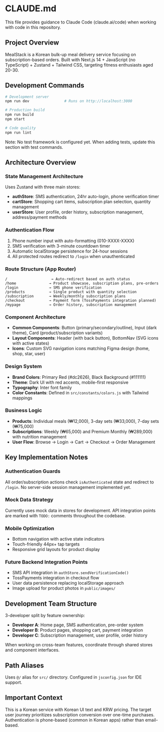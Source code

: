 # CLAUDE.md

This file provides guidance to Claude Code (claude.ai/code) when working with code in this repository.

## Project Overview

MealStack is a Korean bulk-up meal delivery service focusing on subscription-based orders. Built with Next.js 14 + JavaScript (no TypeScript) + Zustand + Tailwind CSS, targeting fitness enthusiasts aged 20-30.

## Development Commands

```bash
# Development server
npm run dev                # Runs on http://localhost:3000

# Production build
npm run build
npm start

# Code quality
npm run lint
```

Note: No test framework is configured yet. When adding tests, update this section with test commands.

## Architecture Overview

### State Management Architecture
Uses Zustand with three main stores:
- **authStore**: SMS authentication, 24hr auto-login, phone verification timer
- **cartStore**: Shopping cart items, subscription plan selection, quantity management
- **userStore**: User profile, order history, subscription management, address/payment methods

### Authentication Flow
1. Phone number input with auto-formatting (010-XXXX-XXXX)
2. SMS verification with 3-minute countdown timer
3. Automatic localStorage persistence for 24-hour sessions
4. All protected routes redirect to `/login` when unauthenticated

### Route Structure (App Router)
```
/                    → Auto-redirect based on auth status
/home               → Product showcase, subscription plans, pre-orders
/login              → SMS phone verification
/products           → Single product with quantity selection
/subscription       → Weekly/monthly subscription plans
/checkout           → Payment form (TossPayments integration planned)
/mypage             → Order history, subscription management
```

### Component Architecture
- **Common Components**: Button (primary/secondary/outline), Input (dark theme), Card (product/subscription variants)
- **Layout Components**: Header (with back button), BottomNav (SVG icons with active states)
- **Icons**: Custom SVG navigation icons matching Figma design (home, shop, star, user)

### Design System
- **Brand Colors**: Primary Red (#dc2626), Black Background (#111111)
- **Theme**: Dark UI with red accents, mobile-first responsive
- **Typography**: Inter font family
- **Color Constants**: Defined in `src/constants/colors.js` with Tailwind mappings

### Business Logic
- **Products**: Individual meals (₩12,000), 3-day sets (₩33,000), 7-day sets (₩75,000)
- **Subscriptions**: Weekly (₩65,000) and Premium Monthly (₩289,000) with nutrition management
- **User Flow**: Browse → Login → Cart → Checkout → Order Management

## Key Implementation Notes

### Authentication Guards
All order/subscription actions check `isAuthenticated` state and redirect to `/login`. No server-side session management implemented yet.

### Mock Data Strategy
Currently uses mock data in stores for development. API integration points are marked with `TODO:` comments throughout the codebase.

### Mobile Optimization
- Bottom navigation with active state indicators
- Touch-friendly 44px+ tap targets
- Responsive grid layouts for product display

### Future Backend Integration Points
- SMS API integration in `authStore.sendVerificationCode()`
- TossPayments integration in checkout flow
- User data persistence replacing localStorage approach
- Image upload for product photos in `public/images/`

## Development Team Structure

3-developer split by feature ownership:
- **Developer A**: Home page, SMS authentication, pre-order system
- **Developer B**: Product pages, shopping cart, payment integration  
- **Developer C**: Subscription management, user profile, order history

When working on cross-team features, coordinate through shared stores and component interfaces.

## Path Aliases

Uses `@/` alias for `src/` directory. Configured in `jsconfig.json` for IDE support.

## Important Context

This is a Korean service with Korean UI text and KRW pricing. The target user journey prioritizes subscription conversion over one-time purchases. Authentication is phone-based (common in Korean apps) rather than email-based.
